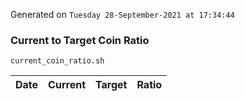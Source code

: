 Generated on `Tuesday 28-September-2021 at 17:34:44`

### Current to Target Coin Ratio
`current_coin_ratio.sh`

Date|Current|Target|Ratio
---|---|---|---
